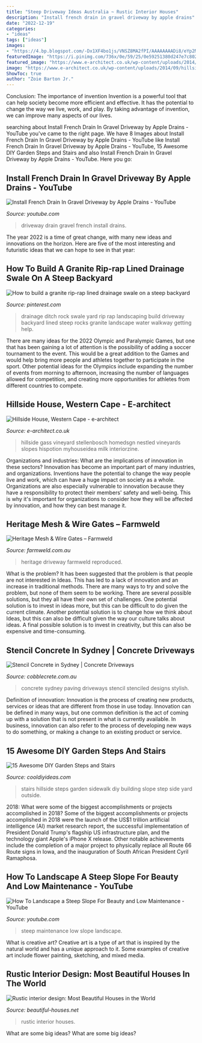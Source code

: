 ```yaml
---
title: "Steep Driveway Ideas Australia ~ Rustic Interior Houses"
description: "Install french drain in gravel driveway by apple drains"
date: "2022-12-19"
categories:
- "ideas"
tags: ["ideas"]
images:
- "https://4.bp.blogspot.com/-Dx1XF4bo1js/VNSZ8MA2fPI/AAAAAAAADi8/eYp2MV0C6m4/s1600/Rustic%2Binterior%2B5.jpg"
featuredImage: "https://i.pinimg.com/736x/0e/59/25/0e59251380d247e7c802b73f3c958906--drainage-ditch-yard-drainage.jpg?b=t"
featured_image: "https://www.e-architect.co.uk/wp-content/uploads/2014/09/hillside-house-g111115-k-1.jpg"
image: "https://www.e-architect.co.uk/wp-content/uploads/2014/09/hillside-house-g111115-k-1.jpg"
ShowToc: true
author: "Zoie Barton Jr."
---
```



Conclusion: The importance of invention
Invention is a powerful tool that can help society become more efficient and effective. It has the potential to change the way we live, work, and play. By taking advantage of invention, we can improve many aspects of our lives.

	

		
searching about Install French Drain In Gravel Driveway by Apple Drains - YouTube you've came to the right page. We have 8 Images about Install French Drain In Gravel Driveway by Apple Drains - YouTube like Install French Drain In Gravel Driveway by Apple Drains - YouTube, 15 Awesome DIY Garden Steps and Stairs and also Install French Drain In Gravel Driveway by Apple Drains - YouTube. Here you go:
		
    
## Install French Drain In Gravel Driveway By Apple Drains - YouTube

<img loading=lazy src="http://i.ytimg.com/vi/ZawmE9X5KPs/maxresdefault.jpg" onerror="this.onerror=null;this.src='https://tse1.mm.bing.net/th?id=OIP.DHDwfjAke5ZYVmXXJBohuwHaEK&amp;pid=15.1';" alt="Install French Drain In Gravel Driveway by Apple Drains - YouTube">

_Source: youtube.com_

>driveway drain gravel french install drains. 

	

The year 2022 is a time of great change, with many new ideas and innovations on the horizon. Here are five of the most interesting and futuristic ideas that we can hope to see in that year:

    
## How To Build A Granite Rip-rap Lined Drainage Swale On A Steep Backyard

<img loading=lazy src="https://i.pinimg.com/736x/0e/59/25/0e59251380d247e7c802b73f3c958906--drainage-ditch-yard-drainage.jpg?b=t" onerror="this.onerror=null;this.src='https://tse2.mm.bing.net/th?id=OIP.EDtoiq2t_TbByk1Ila7nrQHaJ3&amp;pid=15.1';" alt="How to build a granite rip-rap lined drainage swale on a steep backyard">

_Source: pinterest.com_

>drainage ditch rock swale yard rip rap landscaping build driveway backyard lined steep rocks granite landscape water walkway getting help. 

	

There are many ideas for the 2022 Olympic and Paralympic Games, but one that has been gaining a lot of attention is the possibility of adding a soccer tournament to the event. This would be a great addition to the Games and would help bring more people and athletes together to participate in the sport. Other potential ideas for the Olympics include expanding the number of events from morning to afternoon, increasing the number of languages allowed for competition, and creating more opportunities for athletes from different countries to compete.

    
## Hillside House, Western Cape - E-architect

<img loading=lazy src="https://www.e-architect.co.uk/wp-content/uploads/2014/09/hillside-house-g111115-k-1.jpg" onerror="this.onerror=null;this.src='https://tse4.mm.bing.net/th?id=OIP.JiGjWEfC0b_BwviLfD07xQHaFB&amp;pid=15.1';" alt="Hillside House, Western Cape - e-architect">

_Source: e-architect.co.uk_

>hillside gass vineyard stellenbosch homedsgn nestled vineyards slopes hispotion myhouseidea milk interiorzine. 

	

Organizations and industries: What are the implications of innovation in these sectors?
Innovation has become an important part of many industries, and organizations. Inventions have the potential to change the way people live and work, which can have a huge impact on society as a whole. Organizations are also especially vulnerable to innovation because they have a responsibility to protect their members' safety and well-being. This is why it's important for organizations to consider how they will be affected by innovation, and how they can best manage it.

    
## Heritage Mesh &amp; Wire Gates – Farmweld

<img loading=lazy src="https://www.farmweld.com.au/wp-content/gallery/wire-mesh-gates/kensington-chainmesh-gate-3600mm.JPG" onerror="this.onerror=null;this.src='https://tse1.mm.bing.net/th?id=OIP.Ym8VoD0NdXjU8FtzVJceTgHaE7&amp;pid=15.1';" alt="Heritage Mesh &amp; Wire Gates – Farmweld">

_Source: farmweld.com.au_

>heritage driveway farmweld reproduced. 

	

What is the problem?
It has been suggested that the problem is that people are not interested in Ideas. This has led to a lack of innovation and an increase in traditional methods. There are many ways to try and solve the problem, but none of them seem to be working. There are several possible solutions, but they all have their own set of challenges. One potential solution is to invest in ideas more, but this can be difficult to do given the current climate. Another potential solution is to change how we think about Ideas, but this can also be difficult given the way our culture talks about ideas. A final possible solution is to invest in creativity, but this can also be expensive and time-consuming.

    
## Stencil Concrete In Sydney | Concrete Driveways

<img loading=lazy src="http://cobblecrete.com.au/wp-content/uploads/2015/04/inner05-300x225.jpg" onerror="this.onerror=null;this.src='https://tse2.mm.bing.net/th?id=OIP.rO9jzGtdwcBt-uB2MO9UxQHaFj&amp;pid=15.1';" alt="Stencil Concrete in Sydney | Concrete Driveways">

_Source: cobblecrete.com.au_

>concrete sydney paving driveways stencil stenciled designs stylish. 

	

Definition of innovation:
Innovation is the process of creating new products, services or ideas that are different from those in use today. Innovation can be defined in many ways, but one common definition is the act of coming up with a solution that is not present in what is currently available. In business, innovation can also refer to the process of developing new ways to do something, or making a change to an existing product or service.

    
## 15 Awesome DIY Garden Steps And Stairs

<img loading=lazy src="http://cooldiyideas.com/wp-content/uploads/2015/07/Hillside-Sidewalk-and-Stairs.jpg" onerror="this.onerror=null;this.src='https://tse3.mm.bing.net/th?id=OIP.4hc6k4TzI4FvarVXpctAngHaLI&amp;pid=15.1';" alt="15 Awesome DIY Garden Steps and Stairs">

_Source: cooldiyideas.com_

>stairs hillside steps garden sidewalk diy building slope step side yard outside. 

	

2018: What were some of the biggest accomplishments or projects accomplished in 2018?
Some of the biggest accomplishments or projects accomplished in 2018 were the launch of the US$1 trillion artificial intelligence (AI) market research report, the successful implementation of President Donald Trump's flagship US infrastructure plan, and the technology giant Apple's iPhone X release. Other notable achievements include the completion of a major project to physically replace all Route 66 Route signs in Iowa, and the inauguration of South African President Cyril Ramaphosa.

    
## How To Landscape A Steep Slope For Beauty And Low Maintenance - YouTube

<img loading=lazy src="https://i.ytimg.com/vi/CVR_w8J_HyA/maxresdefault.jpg" onerror="this.onerror=null;this.src='https://tse4.mm.bing.net/th?id=OIP.-eOn9HteTs9aQSMTohF8zQHaEK&amp;pid=15.1';" alt="How To Landscape a Steep Slope For Beauty and Low Maintenance - YouTube">

_Source: youtube.com_

>steep maintenance low slope landscape. 

	

What is creative art?
Creative art is a type of art that is inspired by the natural world and has a unique approach to it. Some examples of creative art include flower painting, sketching, and mixed media.

    
## Rustic Interior Design: Most Beautiful Houses In The World

<img loading=lazy src="https://4.bp.blogspot.com/-Dx1XF4bo1js/VNSZ8MA2fPI/AAAAAAAADi8/eYp2MV0C6m4/s1600/Rustic%2Binterior%2B5.jpg" onerror="this.onerror=null;this.src='https://tse4.mm.bing.net/th?id=OIP.PwSOWPzIradMCKU9v8LaMgHaLA&amp;pid=15.1';" alt="Rustic interior design: Most Beautiful Houses in the World">

_Source: beautiful-houses.net_

>rustic interior houses. 

	

What are some big ideas?
What are some big ideas?

